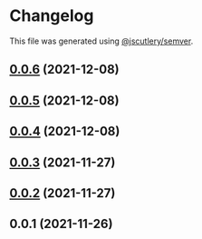 # Changelog

This file was generated using [@jscutlery/semver](https://github.com/jscutlery/semver).

## [0.0.6](https://github.com/onedaycat/jaco/compare/sagas-0.0.5...sagas-0.0.6) (2021-12-08)



## [0.0.5](https://github.com/onedaycat/jaco/compare/sagas-0.0.4...sagas-0.0.5) (2021-12-08)



## [0.0.4](https://github.com/onedaycat/jaco/compare/sagas-0.0.3...sagas-0.0.4) (2021-12-08)



## [0.0.3](https://github.com/onedaycat/jaco/compare/sagas-0.0.2...sagas-0.0.3) (2021-11-27)



## [0.0.2](https://github.com/onedaycat/jaco/compare/sagas-0.0.1...sagas-0.0.2) (2021-11-27)



## 0.0.1 (2021-11-26)
